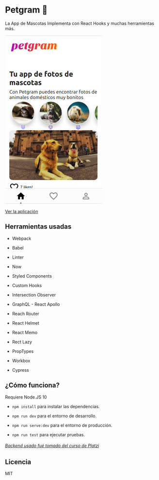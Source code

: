# Petgram 🐶

La App de Mascotas Implementa con React Hooks y muchas herramientas más.

![Captura de la App](./.readme-static/petgram-home.png)

[Ver la aplicación](https://petgram-apis-react.now.sh/)

## Herramientas usadas

-   Webpack

-   Babel

-   Linter

-   Now

-   Styled Components

-   Custom Hooks

-   Intersection Observer

-   GraphQL - React Apollo

-   Reach Router

-   React Helmet

-   React Memo

-   Rect Lazy

-   PropTypes

-   Workbox

-   Cypress

## ¿Cómo funciona?

Requiere Node.JS 10

-   `npm install` para instalar las dependencias.

-   `npm run dev` para el entorno de desarrollo.

-   `npm run serve:dev` para el entorno de producción.

-   `npm run test` para ejecutar pruebas.

###### [Backend usado fué tomado del curso de Platzi](https://platzi.com/cursos/react-avanzado/)

## Licencia

MIT
